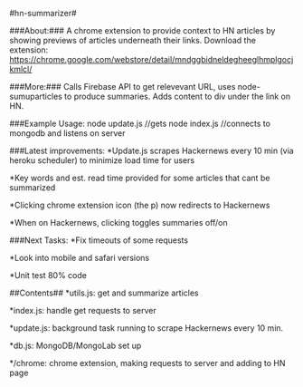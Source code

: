 #hn-summarizer#


###About:###
 A chrome extension to provide context to HN articles by showing previews of articles underneath their links. 
 Download the extension: https://chrome.google.com/webstore/detail/mndggbidneldegheeglhmplgocjkmlcl/


###More:###
Calls Firebase API to get relevevant URL, uses node-sumuparticles to produce summaries. Adds content to div under the link on HN. 


###Example Usage: 
node update.js //gets 
node index.js //connects to mongodb and listens on server


###Latest improvements: 
*Update.js scrapes Hackernews every 10 min (via heroku scheduler) to minimize load time for users

*Key words and est. read time provided for some articles that cant be summarized

*Clicking chrome extension icon (the p) now redirects to Hackernews

*When on Hackernews, clicking toggles summaries off/on


###Next Tasks:
*Fix timeouts of some requests

*Look into mobile and safari versions

*Unit test 80% code


##Contents##
*utils.js: get and summarize articles

*index.js: handle get requests to server

*update.js: background task running to scrape Hackernews every 10 min.

*db.js: MongoDB/MongoLab set up

*/chrome: chrome extension, making requests to server and adding to HN page